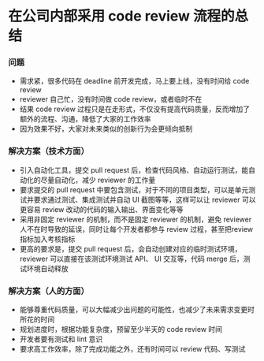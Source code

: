 # 在公司内部采用 code review 流程的总结

### 问题

+ 需求紧，很多代码在 deadline 前开发完成，马上要上线，没有时间给 code review
+ reviewer 自己忙，没有时间做 code review，或者临时不在
+ 结果 code review 过程只是在走形式，不仅没有提高代码质量，反而增加了额外的流程、沟通，降低了大家的工作效率
+ 因为效果不好，大家对未来类似的创新行为会更倾向抵制

### 解决方案（技术方面）

+ 引入自动化工具，提交 pull request 后，检查代码风格、自动运行测试，能自动化的尽量自动化，减少 reviewer 的工作量
+ 要求提交的 pull request 中要包含测试，对于不同的项目类型，可以是单元测试并要求通过测试、集成测试并自动 UI 截图等等，这样可以让 reviewer 可以更容易 review 改动的代码的输入输出、界面变化等等
+ 采用非固定 reviewer 的机制，而不是固定 reviewer 的机制，避免 reviewer 人不在时导致的延误，同时让每个开发者都参与 review 过程，甚至把review 指标加入考核指标
+ 更高的要求是，提交 pull request 后，会自动创建对应的临时测试环境，reviewer 可以直接在该测试环境测试 API、 UI 交互等，代码 merge 后，测试环境自动释放

### 解决方案（人的方面）

+ 能够尊重代码质量，可以大幅减少出问题的可能性，也减少了未来需求变更时所花的时间
+ 规划进度时，根据功能复杂度，预留至少半天的 code review 时间
+ 开发者要有测试和 lint 意识
+ 要求高工作效率，除了完成功能之外，还有时间可以 review 代码、写测试
